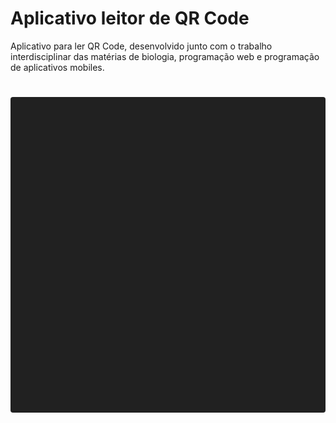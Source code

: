 # Aplicativo leitor de QR Code
Aplicativo para ler QR Code, desenvolvido junto com o trabalho interdisciplinar das matérias de biologia, programação web e programação de aplicativos mobiles.

#

<div data-snack-id="@gabriel-antonio01/pam2-pw3-bio" data-snack-platform="web" data-snack-preview="true" data-snack-theme="dark" style="overflow:hidden;background:#212121;border:1px solid var(--color-border);border-radius:4px;height:505px;width:100%"></div>


<script async src="https://snack.expo.dev/embed.js"></script>

